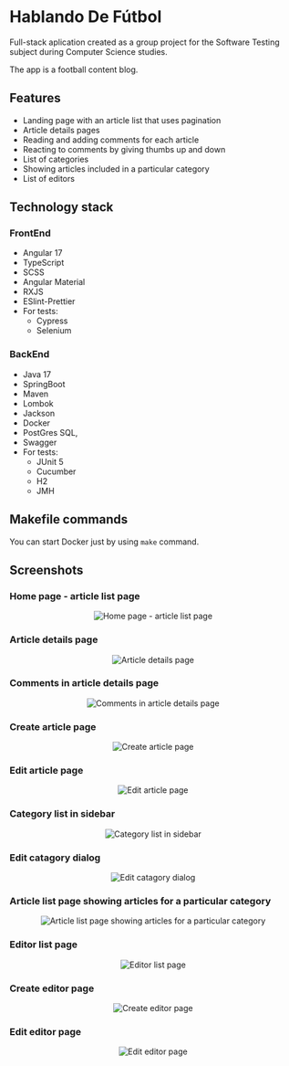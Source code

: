 # Hablando De Fútbol

Full-stack aplication created as a group project for the Software Testing subject during Computer Science studies.

The app is a football content blog.


## Features
* Landing page with an article list that uses pagination
* Article details pages
* Reading and adding comments for each article
* Reacting to comments by giving thumbs up and down
* List of categories
* Showing articles included in a particular category
* List of editors


## Technology stack

### FrontEnd

* Angular 17
* TypeScript
* SCSS
* Angular Material
* RXJS
* ESlint-Prettier
* For tests:
    * Cypress
    * Selenium

### BackEnd

* Java 17
* SpringBoot
* Maven
* Lombok
* Jackson
* Docker
* PostGres SQL,
* Swagger
* For tests:
    * JUnit 5
    * Cucumber
    * H2
    * JMH


## Makefile commands

You can start Docker just by using `make` command.


## Screenshots

### Home page - article list page

<div align="center">
    <img src="screenshots/article-list.png" alt="Home page - article list page">
</div>

### Article details page

<div align="center">
    <img src="screenshots/show-article.png" alt="Article details page">
</div>

### Comments in article details page

<div align="center">
    <img src="screenshots/comments.png" alt="Comments in article details page">
</div>

### Create article page

<div align="center">
    <img src="screenshots/create-article.png" alt="Create article page">
</div>

### Edit article page

<div align="center">
    <img src="screenshots/edit-article.png" alt="Edit article page">
</div>

### Category list in sidebar

<div align="center">
    <img src="screenshots/category-list.png" alt="Category list in sidebar">
</div>

### Edit catagory dialog

<div align="center">
    <img src="screenshots/edit-category.png" alt="Edit catagory dialog">
</div>

### Article list page showing articles for a particular category

<div align="center">
    <img src="screenshots/article-category-list.png" alt="Article list page showing articles for a particular category">
</div>

### Editor list page

<div align="center">
    <img src="screenshots/editor-list.png" alt="Editor list page">
</div>

### Create editor page

<div align="center">
    <img src="screenshots/create-editor.png" alt="Create editor page">
</div>

### Edit editor page

<div align="center">
    <img src="screenshots/edit-editor.png" alt="Edit editor page">
</div>
